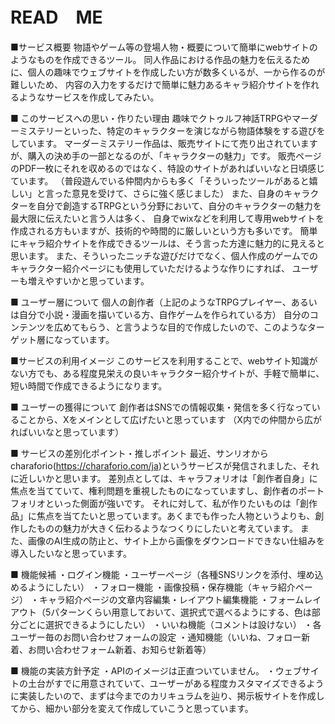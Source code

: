 # READ　ME


■サービス概要
物語やゲーム等の登場人物・概要について簡単にwebサイトのようなものを作成できるツール。
同人作品における作品の魅力を伝えるために、個人の趣味でウェブサイトを作成したい方が数多くいるが、一から作るのが難しいため、
内容の入力をするだけで簡単に魅力あるキャラ紹介サイトを作れるようなサービスを作成してみたい。

■ このサービスへの思い・作りたい理由
趣味でクトゥルフ神話TRPGやマーダーミステリーといった、特定のキャラクターを演じながら物語体験をする遊びをしています。
マーダーミステリー作品は、販売サイトにて売り出されていますが、購入の決め手の一部となるのが、「キャラクターの魅力」です。
販売ページのPDF一枚にそれを収めるのではなく、特設のサイトがあればいいなと日頃感じています。
（普段遊んでいる仲間内からも多く「そういったツールがあると嬉しい」と言った意見を受けて、さらに強く感じました）
また、自身のキャラクターを自分で創造するTRPGという分野において、自分のキャラクターの魅力を最大限に伝えたいと言う人は多く、
自身でwixなどを利用して専用webサイトを作成される方もいますが、技術的や時間的に厳しいという方も多いです。
簡単にキャラ紹介サイトを作成できるツールは、そう言った方達に魅力的に見えると思います。
また、そういったニッチな遊びだけでなく、個人作成のゲームでのキャラクター紹介ページにも使用していただけるような作りにすれば、
ユーザーも増えやすいかと思っています。

■ ユーザー層について
個人の創作者（上記のようなTRPGプレイヤー、あるいは自分で小説・漫画を描いている方、自作ゲームを作られている方）
自分のコンテンツを広めてもらう、と言うような目的で作成したいので、このようなターゲット層になっています。

■サービスの利用イメージ
このサービスを利用することで、webサイト知識がない方でも、ある程度見栄えの良いキャラクター紹介サイトが、手軽で簡単に、短い時間で作成できるようになります。

■ ユーザーの獲得について
創作者はSNSでの情報収集・発信を多く行なっていることから、Xをメインとして広げたいと思っています
（X内での仲間から広がればいいなと思っています）

■ サービスの差別化ポイント・推しポイント
最近、サンリオからcharaforio(https://charaforio.com/ja)というサービスが発信されました、それに近しいかと思います。
差別点としては、キャラフォリオは「創作者自身」に焦点を当てていて、権利問題を重視したものになっていますし、創作者のポートフォリオといった側面が強いです。
それに対して、私が作りたいものは「創作品」に焦点を当てたいと思っています。あくまでも作った人物というよりも、創作したものの魅力が大きく伝わるようなつくりにしたいと考えています。
また、画像のAI生成の防止と、サイト上から画像をダウンロードできない仕組みを導入したいなと思っています。

■ 機能候補
・ログイン機能
・ユーザーページ（各種SNSリンクを添付、埋め込めるようにしたい）
・フォロー機能
・画像投稿・保存機能（キャラ紹介ページ）
・キャラ紹介ページの文章内容編集・レイアウト編集機能
・フォームレイアウト（5パターンくらい用意しておいて、選択式で選べるようにする、色は部分ごとに選択できるようにしたい）
・いいね機能（コメントは設けない）
・各ユーザー毎のお問い合わせフォームの設定
・通知機能（いいね、フォロー新着、お問い合わせフォーム新着、お知らせ新着等）


■ 機能の実装方針予定
・APIのイメージは正直ついていません。
・ウェブサイトの土台がすでに用意されていて、ユーザーがある程度カスタマイズできるように実装したいので、まずは今までのカリキュラムを辿り、掲示板サイトを作成してから、細かい部分を変えて作成していこうと思っています。
